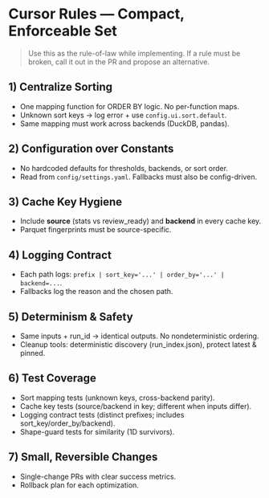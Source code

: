 # Cursor Rules — Compact, Enforceable Set

> Use this as the rule-of-law while implementing. If a rule must be broken, call it out in the PR and propose an alternative.

## 1) Centralize Sorting
- One mapping function for ORDER BY logic. No per-function maps.
- Unknown sort keys → log error + use `config.ui.sort.default`.
- Same mapping must work across backends (DuckDB, pandas).

## 2) Configuration over Constants
- No hardcoded defaults for thresholds, backends, or sort order.
- Read from `config/settings.yaml`. Fallbacks must also be config-driven.

## 3) Cache Key Hygiene
- Include **source** (stats vs review_ready) and **backend** in every cache key.
- Parquet fingerprints must be source-specific.

## 4) Logging Contract
- Each path logs: `prefix | sort_key='...' | order_by='...' | backend=...`.
- Fallbacks log the reason and the chosen path.

## 5) Determinism & Safety
- Same inputs + run_id → identical outputs. No nondeterministic ordering.
- Cleanup tools: deterministic discovery (run_index.json), protect latest & pinned.

## 6) Test Coverage
- Sort mapping tests (unknown keys, cross-backend parity).
- Cache key tests (source/backend in key; different when inputs differ).
- Logging contract tests (distinct prefixes; includes sort_key/order_by/backend).
- Shape-guard tests for similarity (1D survivors).

## 7) Small, Reversible Changes
- Single-change PRs with clear success metrics.
- Rollback plan for each optimization.
